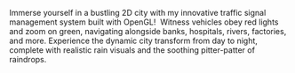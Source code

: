Immerse yourself in a bustling 2D city with my innovative traffic signal management system built with OpenGL! ️
Witness vehicles obey red lights and zoom on green, navigating alongside banks, hospitals, rivers, factories, and more. Experience the dynamic city transform from day to night, complete with realistic rain visuals and the soothing pitter-patter of raindrops. 
